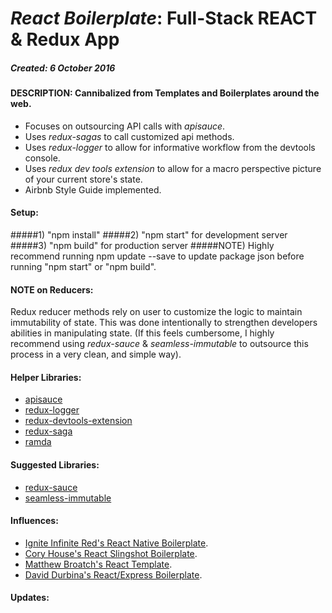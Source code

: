 # _React Boilerplate_:  Full-Stack REACT & Redux App
<!-- ### Deployed on Heroku [here](https://itiner-ez.herokuapp.com/). -->

##### Created: 6 October 2016

#### DESCRIPTION: Cannibalized from Templates and Boilerplates around the web.
  * Focuses on outsourcing API calls with _apisauce_.
  * Uses _redux-sagas_ to call customized api methods.
  * Uses _redux-logger_ to allow for informative workflow from the devtools console.  
  * Uses _redux dev tools extension_ to allow for a macro perspective picture of your current store's state.
  * Airbnb Style Guide implemented.

#### Setup:
#####1) "npm install"
#####2) "npm start" for development server
#####3) "npm build" for production server
#####NOTE) Highly recommend running npm update --save to update package json before running "npm start" or "npm build".

#### NOTE on Reducers:
Redux reducer methods rely on user to customize the logic to maintain immutability of state. This was done intentionally to strengthen developers abilities in manipulating state.  (If this feels cumbersome, I highly recommend using _redux-sauce_ & _seamless-immutable_ to outsource this process in a very clean, and simple way).

#### Helper Libraries:
* [apisauce](https://github.com/skellock/apisauce)
* [redux-logger](https://github.com/evgenyrodionov/redux-logger)
* [redux-devtools-extension](https://github.com/zalmoxisus/redux-devtools-extension)
* [redux-saga](https://github.com/yelouafi/redux-saga)
* [ramda](https://github.com/ramda)

#### Suggested Libraries:
* [redux-sauce](https://github.com/skellock/reduxsauce)
* [seamless-immutable](https://github.com/rtfeldman/seamless-immutable)

#### Influences:
* [Ignite Infinite Red's React Native Boilerplate](https://github.com/infinitered/ignite).
* [Cory House's React Slingshot Boilerplate](https://github.com/coryhouse/react-slingshot).
* [Matthew Broatch's React Template](https://github.com/mnbroatch/react-template).
* [David Durbina's React/Express Boilerplate](https://github.com/WindUpDurb/React-Express-Boilerplate).

#### Updates:
